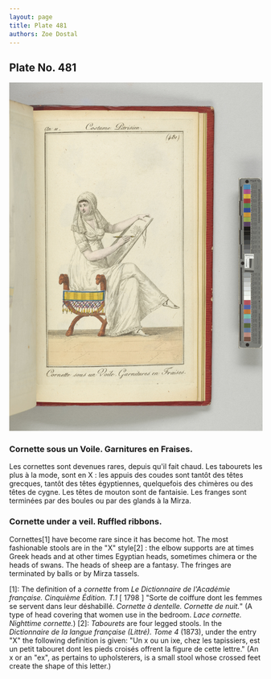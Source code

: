 ```yaml
---
layout: page
title: Plate 481
authors: Zoe Dostal
---
```


## Plate No. 481

![Plate 481](https://github.com/azd2103/Plates/blob/master/CP%20481%20An%2011%20Morgan.jpg?raw=true)

### Cornette sous un Voile. Garnitures en Fraises.
Les cornettes sont devenues rares, depuis qu'il fait chaud. Les tabourets les plus à la mode, sont en X : les appuis des coudes sont tantôt des têtes grecques, tantôt des têtes égyptiennes, quelquefois des chimères ou des têtes de cygne. Les têtes de mouton sont de fantaisie. Les franges sont terminées par des boules ou par des glands à la Mirza.

### Cornette under a veil. Ruffled ribbons.

Cornettes[1] have become rare since it has become hot. The most fashionable stools are in the "X" style[2] : the elbow supports are at times Greek heads and at other times Egyptian heads, sometimes chimera or the heads of swans. The heads of sheep are a fantasy. The fringes are terminated by balls or by Mirza tassels.

[1]: The definition of a *cornette* from *Le Dictionnaire de l'Académie française. Cinquième Édition. T.1* [ 1798 ] "Sorte de coiffure dont les femmes se servent dans leur déshabillé. *Cornette à dentelle. Cornette de nuit.*" (A type of head covering that women use in the bedroom. *Lace cornette. Nighttime cornette.*) 
[2]: *Tabourets* are four legged stools. In the *Dictionnaire de la langue française (Littré). Tome 4* (1873), under the entry "X" the following definition is given: "Un x ou un ixe, chez les tapissiers, est un petit tabouret dont les pieds croisés offrent la figure de cette lettre." (An x or an "ex", as pertains to upholsterers, is a small stool whose crossed feet create the shape of this letter.)


